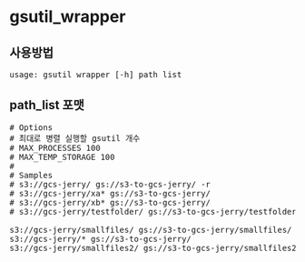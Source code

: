 # gsutil_wrapper

## 사용방법

<pre>
usage: gsutil_wrapper [-h] path_list
</pre>

## path_list 포맷

<pre>
# Options
# 최대로 병렬 실행할 gsutil 개수
# MAX_PROCESSES 100
# MAX_TEMP_STORAGE 100
#
# Samples
# s3://gcs-jerry/ gs://s3-to-gcs-jerry/ -r
# s3://gcs-jerry/xa* gs://s3-to-gcs-jerry/
# s3://gcs-jerry/xb* gs://s3-to-gcs-jerry/
# s3://gcs-jerry/testfolder/ gs://s3-to-gcs-jerry/testfolder/ -r

s3://gcs-jerry/smallfiles/ gs://s3-to-gcs-jerry/smallfiles/ -r
s3://gcs-jerry/* gs://s3-to-gcs-jerry/
s3://gcs-jerry/smallfiles2/ gs://s3-to-gcs-jerry/smallfiles2/ -r

</pre>
